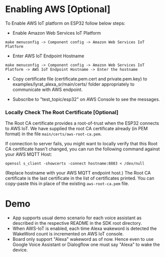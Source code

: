 # Enabling AWS [Optional]
To Enable AWS IoT platform on ESP32 follow below steps:

* Enable Amazon Web Services IoT Platform
```
make menuconfig -> Component config -> Amazon Web Services IoT Platform
```
* Enter AWS IoT Endpoint Hostname
```
make menuconfig -> Component config -> Amazon Web Services IoT Platform -> AWS IoT Endpoint Hostname -> Enter the hostname
```

* Copy certificate file (certificate.pem.cert and private.pem.key) to examples/lyrat_alexa_sr/main/certs/ folder appropriately to communicate with AWS endpoint.

* Subscribe to "test_topic/esp32" on AWS Console to see the messages.

### Locally Check The Root Certificate [Optional]
The Root CA certificate provides a root-of-trust when the ESP32 connects to AWS IoT. We have supplied the root CA certificate already (in PEM format) in the file `main/certs/aws-root-ca.pem`.

If connection to server fails, you might want to locally verify that this Root CA certificate hasn't changed, you can run the following command against your AWS MQTT Host:

```
openssl s_client -showcerts -connect hostname:8883 < /dev/null
```

(Replace hostname with your AWS MQTT endpoint host.) The Root CA certificate is the last certificate in the list of certificates printed. You can copy-paste this in place of the existing `aws-root-ca.pem` file.

# Demo
* App supports usual demo scenario for each voice assistant as described in the respective README in the SDK root directory.
* When AWS-IoT is enabled, each time Alexa wakeword is detected the WakeWord count is incremented on AWS IoT console.
* Board only support "Alexa" wakeword as of now. Hence even to use Google Voice Assistant or Dialogflow one must say "Alexa" to wake the device.

